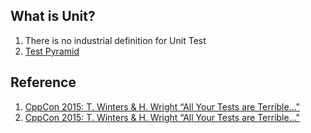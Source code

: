 ## What is Unit?
1. There is no industrial definition for Unit Test
2. [Test Pyramid](https://martinfowler.com/articles/practical-test-pyramid.html)

## Reference
1. [CppCon 2015: T. Winters & H. Wright “All Your Tests are Terrible..."](https://github.com/CppCon/CppCon2015/blob/master/Presentations/All%20Your%20Tests%20Are%20Terrible/All%20Your%20Tests%20Are%20Terrible%20-%20Titus%20Winters%20and%20Hyrum%20Wright%20-%20CppCon%202015.pdf)
2. [CppCon 2015: T. Winters & H. Wright “All Your Tests are Terrible..."](https://www.youtube.com/watch?v=u5senBJUkPc)
